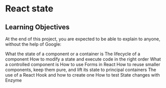 # React state

## Learning Objectives
At the end of this project, you are expected to be able to explain to anyone, without the help of Google:

What the state of a component or a container is
 The lifecycle of a component
 How to modify a state and execute code in the right order
 What a controlled component is
 How to use Forms in React
 How to reuse smaller components, keep them pure, and lift its state to principal containers
 The use of a React Hook and how to create one
 How to test State changes with Enzyme
